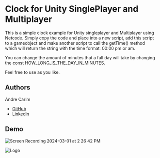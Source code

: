 
# Clock for Unity SinglePlayer and Multiplayer

This is a simple clock example for Unity singleplayer and Multiplayer using Netcode. 
Simply copy the code and place into a new script, add this script to a gameobject and make another script to call the getTime() method which will return the string with the time format: 00:00 pm or am.

You can change the amount of minutes that a full day will take by changing the const HOW_LONG_IS_THE_DAY_IN_MINUTES.

Feel free to use as you like. 


## Authors
Andre Carim
- [GitHub](https://www.github.com/AndreCarim)
- [Linkedin](https://www.linkedin.com/in/andre-carim/)


## Demo

![Screen Recording 2024-03-01 at 2 26 42 PM](https://github.com/AndreCarim/Dynamic-Clock-Unity/assets/92549531/1ea89e88-7eb5-4774-9a4d-1639aca618be)


![Logo](https://i.ibb.co/yXShGR5/92549531.jpg)

